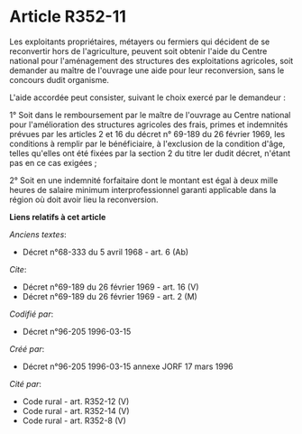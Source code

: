 # Article R352-11

Les exploitants propriétaires, métayers ou fermiers qui décident de se reconvertir hors de l'agriculture, peuvent soit
obtenir l'aide du Centre national pour l'aménagement des structures des exploitations agricoles, soit demander au maître de
l'ouvrage une aide pour leur reconversion, sans le concours dudit organisme.

L'aide accordée peut consister, suivant le choix exercé par le demandeur :

1° Soit dans le remboursement par le maître de l'ouvrage au Centre national pour l'amélioration des structures agricoles des
frais, primes et indemnités prévues par les articles 2 et 16 du décret n° 69-189 du 26 février 1969, les conditions à remplir
par le bénéficiaire, à l'exclusion de la condition d'âge, telles qu'elles ont été fixées par la section 2 du titre Ier dudit
décret, n'étant pas en ce cas exigées ;

2° Soit en une indemnité forfaitaire dont le montant est égal à deux mille heures de salaire minimum interprofessionnel
garanti applicable dans la région où doit avoir lieu la reconversion.

**Liens relatifs à cet article**

_Anciens textes_:

  - Décret n°68-333 du 5 avril 1968 - art. 6 (Ab)

_Cite_:

  - Décret n°69-189 du 26 février 1969 - art. 16 (V)
  - Décret n°69-189 du 26 février 1969 - art. 2 (M)

_Codifié par_:

  - Décret n°96-205 1996-03-15

_Créé par_:

  - Décret n°96-205 1996-03-15 annexe JORF 17 mars 1996

_Cité par_:

  - Code rural - art. R352-12 (V)
  - Code rural - art. R352-14 (V)
  - Code rural - art. R352-8 (V)
